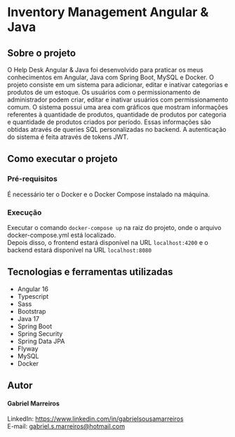 # Inventory Management Angular & Java

## Sobre o projeto
O Help Desk Angular & Java foi desenvolvido para praticar os meus conhecimentos em Angular, Java com Spring Boot, MySQL e Docker. O projeto consiste em um sistema para adicionar, editar e inativar categorias e produtos de um estoque. Os usuários com o permissionamento de administrador podem criar, editar e inativar usuários com permissionamento comum. O sistema possui uma area com gráficos que mostram informações referentes à quantidade de produtos, quantidade de produtos por categoria e quantidade de produtos criados por período. Essas informações são obtidas através de queries SQL personalizadas no backend. A autenticação do sistema é feita através de tokens JWT.


## Como executar o projeto
### Pré-requisitos
É necessário ter o Docker e o Docker Compose instalado na máquina.

### Execução
Executar o comando `docker-compose up` na raiz do projeto, onde o arquivo docker-compose.yml está localizado.
\
Depois disso, o frontend estará disponível na URL `localhost:4200` e o backend estará disponível na URL `localhost:8080`

## Tecnologias e ferramentas utilizadas
- Angular 16
- Typescript
- Sass
- Bootstrap
- Java 17
- Spring Boot
- Spring Security
- Spring Data JPA
- Flyway
- MySQL
- Docker

## Autor
#### Gabriel Marreiros
LinkedIn: <https://www.linkedin.com/in/gabrielsousamarreiros>
\
E-mail: <gabriel.s.marreiros@hotmail.com>